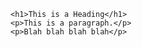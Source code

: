 <html>
  <body>

    <h1>This is a Heading</h1>
    <p>This is a paragraph.</p>
    <p>Blah blah blah blah</p>

  </body>
</html>
